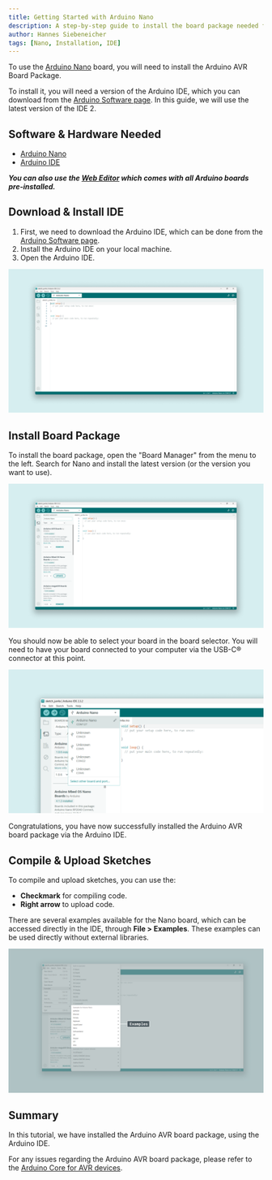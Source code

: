 ```yaml
---
title: Getting Started with Arduino Nano
description: A step-by-step guide to install the board package needed for the Arduino Nano board.
author: Hannes Siebeneicher
tags: [Nano, Installation, IDE]
---
```


To use the [Arduino Nano](/hardware/nano/) board, you will need to install the Arduino AVR Board Package.

To install it, you will need a version of the Arduino IDE, which you can download from the [Arduino Software page](https://www.arduino.cc/en/software). In this guide, we will use the latest version of the IDE 2.

## Software & Hardware Needed

- [Arduino Nano](https://store.arduino.cc/products/arduino-nano)
- [Arduino IDE](/software/ide-v2)

***You can also use the [Web Editor](https://create.arduino.cc/editor) which comes with all Arduino boards pre-installed.*** 

## Download & Install IDE

1. First, we need to download the Arduino IDE, which can be done from the [Arduino Software page](https://www.arduino.cc/en/software/).
2. Install the Arduino IDE on your local machine.
3. Open the Arduino IDE.

![The Arduino IDE.](./assets/open-ide.png)

## Install Board Package

To install the board package, open the "Board Manager" from the menu to the left. Search for Nano and install the latest version (or the version you want to use).

![Arduino AVR Board Package](./assets/install-nano-core.png)

You should now be able to select your board in the board selector. You will need to have your board connected to your computer via the USB-C® connector at this point.

![Arduino Nano board found.](./assets/nano-connected.png)

Congratulations, you have now successfully installed the Arduino AVR board package via the Arduino IDE.

## Compile & Upload Sketches

To compile and upload sketches, you can use the:
- **Checkmark** for compiling code.
- **Right arrow** to upload code.

There are several examples available for the Nano board, which can be accessed directly in the IDE, through **File > Examples**. These examples can be used directly without external libraries.

![Nano examples.](./assets/nano-examples.png)

## Summary

In this tutorial, we have installed the Arduino AVR board package, using the Arduino IDE.

For any issues regarding the Arduino AVR board package, please refer to the [Arduino Core for AVR devices](https://github.com/arduino/ArduinoCore-avr).